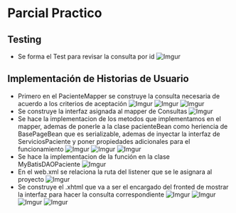 ﻿# Parcial Practico
## Testing
* Se forma el Test para revisar la consulta por id
![Imgur](https://i.imgur.com/6pfVEYg.png)
## Implementación de Historias de Usuario
* Primero en el PacienteMapper se construye la consulta 	necesaria de acuerdo a los criterios de aceptación
![Imgur](https://i.imgur.com/7zeUm1d.png)
![Imgur](https://i.imgur.com/yxoTLIT.png)
![Imgur](https://i.imgur.com/EhtLrAL.png)
* Se construye la interfaz asignada al mapper de Consultas
![Imgur](https://i.imgur.com/iWyxLpL.png)
* Se hace la implementacion de los metodos que implementamos en el mapper, ademas de ponerle a la clase pacienteBean como heriencia de BasePageBean que es serializable, ademas de inyectar la interfaz de ServiciosPaciente y poner propiedades adicionales para el funcionamiento
![Imgur](https://i.imgur.com/07sjC7f.png)
![Imgur](https://i.imgur.com/lmXpfCI.png)
![Imgur](https://i.imgur.com/PDDkJ3B.png)
* Se hace la implementacion de la función en la clase MyBatisDAOPaciente
![Imgur](https://i.imgur.com/WviPyGp.png)
* En el web.xml se relaciona la ruta del listener que se le asignara al proyecto
![Imgur](https://i.imgur.com/lCulYp5.png)
* Se construye el .xhtml que va a ser el encargado del fronted de mostrar la interfaz para hacer la consulta correspondiente
![Imgur](https://i.imgur.com/VQVM1Lk.png)
![Imgur](https://i.imgur.com/Kv8PHJ9.png)
![Imgur](https://i.imgur.com/zIJZQfE.png)
![Imgur](https://i.imgur.com/zseFv5e.png)



